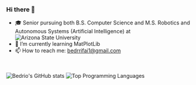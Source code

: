 ### Hi there 👋
- 🎓 Senior pursuing both B.S. Computer Science and M.S. Robotics and Autonomous Systems (Artificial Intelligence) at ![Arizona State University](https://www.asu.edu/) 
- 🌱 I’m currently learning MatPlotLib
- 📫 How to reach me: bedrrifai1@gmail.com

<br>


![Bedrio's GitHub stats](https://github-readme-stats.vercel.app/api?username=bedrio&theme=vue-dark&show_icons=true&count_private=true&include_all_commits=true)
![Top Programming Languages](https://github-readme-stats.vercel.app/api/top-langs/?username=bedrio&layout=compact&theme=vue-dark)
